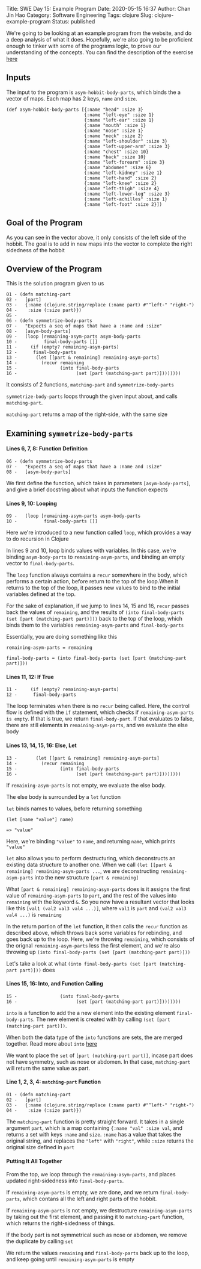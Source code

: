 Title: SWE Day 15: Example Program
Date: 2020-05-15 16:37
Author: Chan Jin Hao
Category: Software Engineering
Tags: clojure
Slug: clojure-example-program
Status: published


We're going to be looking at an example program from the website, and do a deep analysis of what it does. Hopefully, we're also going to be proficient enough to tinker with some of the programs logic, to prove our understanding of the concepts. You can find the description of the exercise [here](https://www.braveclojure.com/do-things/#Pulling_It_All_Together)

## Inputs

The input to the program is `asym-hobbit-body-parts`, which binds the a vector of maps. Each map has 2 keys, `name` and `size`.


```
(def asym-hobbit-body-parts [{:name "head" :size 3}
                             {:name "left-eye" :size 1}
                             {:name "left-ear" :size 1}
                             {:name "mouth" :size 1}
                             {:name "nose" :size 1}
                             {:name "neck" :size 2}
                             {:name "left-shoulder" :size 3}
                             {:name "left-upper-arm" :size 3}
                             {:name "chest" :size 10}
                             {:name "back" :size 10}
                             {:name "left-forearm" :size 3}
                             {:name "abdomen" :size 6}
                             {:name "left-kidney" :size 1}
                             {:name "left-hand" :size 2}
                             {:name "left-knee" :size 2}
                             {:name "left-thigh" :size 4}
                             {:name "left-lower-leg" :size 3}
                             {:name "left-achilles" :size 1}
                             {:name "left-foot" :size 2}])
```


## Goal of the Program

As you can see in the vector above, it only consists of the left side of the hobbit. The goal is to add in new maps into the vector to complete the right sidedness of the hobbit

## Overview of the Program

This is the solution program given to us

```
01 - (defn matching-part
02 -   [part]
03 -   {:name (clojure.string/replace (:name part) #"^left-" "right-")
04 -    :size (:size part)})
05 -
06 - (defn symmetrize-body-parts
07 -   "Expects a seq of maps that have a :name and :size"
08 -   [asym-body-parts]
09 -   (loop [remaining-asym-parts asym-body-parts
10 -          final-body-parts []]
11 -     (if (empty? remaining-asym-parts)
12 -      final-body-parts
13 -       (let [[part & remaining] remaining-asym-parts]
14 -         (recur remaining
15 -                (into final-body-parts
16 -                      (set [part (matching-part part)])))))))
```

It consists of 2 functions, `matching-part` and `symmetrize-body-parts`

`symmetrize-body-parts` loops through the given input about, and calls `matching-part`.

`matching-part` returns a map of the right-side, with the same size


## Examining `symmetrize-body-parts`

#### Lines 6, 7, 8: Function Definition

```
06 - (defn symmetrize-body-parts
07 -   "Expects a seq of maps that have a :name and :size"
08 -   [asym-body-parts]
```

We first define the function, which takes in parameters `[asym-body-parts]`, and give a brief docstring about what inputs the function expects

#### Lines 9, 10: Looping

```
09 -   (loop [remaining-asym-parts asym-body-parts
10 -          final-body-parts []]
```

Here we're introduced to a new function called `loop`, which provides a way to do recursion in Clojure

In lines 9 and 10, loop binds values with variables. In this case, we're binding `asym-body-parts` to `remaining-asym-parts`, and binding an empty vector to `final-body-parts`.

The `loop` function always contains a `recur` somewhere in the body, which performs a certain action, before return to the top of the loop.When it returns to the top of the loop, it passes new values to bind to the initial variables defined at the top.

For the sake of explanation, if we jump to lines 14, 15 and 16, `recur` passes back the values of `remaining`, and the results of `(into final-body-parts (set [part (matching-part part)]))` back to the top of the loop, which binds them to the variables `remaining-asym-parts` and `final-body-parts`

Essentially, you are doing something like this

```
remaining-asym-parts = remaining

final-body-parts = (into final-body-parts (set [part (matching-part part)]))
```

#### Lines 11, 12: If True

```
11 -     (if (empty? remaining-asym-parts)
12 -      final-body-parts
```

The loop terminates when there is no `recur` being called. Here, the control flow is defined with the `if` statement, which checks if `remaining-asym-parts is empty`. If that is true, we return `final-body-part`. If that evaluates to false, there are still elements in `remaining-asym-parts`, and we evaluate the else body

#### Lines 13, 14, 15, 16: Else, Let

```
13 -       (let [[part & remaining] remaining-asym-parts]
14 -         (recur remaining
15 -                (into final-body-parts
16 -                      (set [part (matching-part part)])))))))
```

If `remaining-asym-parts` is not empty, we evaluate the else body.

The else body is surrounded by a `let` function

`let` binds names to values, before returning something

```
(let [name "value"] name)

=> "value"
```

Here, we're binding `"value"` to `name`, and returning `name`, which prints `"value"`

`let` also allows you to perform destructuring, which deconstructs an existing data structure to another one. When we call `(let [[part & remaining] remaining-asym-parts ...`, we are deconstructing `remaining-asym-parts` into the new structure `[part & remaining]`

What `[part & remaining] remaining-asym-parts` does is it assigns the first value of `remaining-asym-parts` to `part`, and the rest of the values into `remaining` with the keyword `&`. So you now have a resultant vector that looks like this `[val1 (val2 val3 val4 ...)]`, where `val1` is `part` and `(val2 val3 val4 ...)` is `remaining`


In the return portion of the `let` function, it then calls the `recur` function as described above, which throws back some variables for rebinding, and goes back up to the loop. Here, we're throwing `remaining`, which consists of the orignal `remaining-asym-parts` less the first element, and we're also throwing up `(into final-body-parts (set [part (matching-part part)]))`

Let's take a look at what `(into final-body-parts (set [part (matching-part part)]))` does


#### Lines 15, 16: Into, and Function Calling

```
15 -                (into final-body-parts
16 -                      (set [part (matching-part part)])))))))
```

`into` is a function to add the a new element into the existing element `final-body-parts`. The new element is created with by calling `(set [part (matching-part part)])`. 

When both the data type of the `into` functions are sets, the are merged together. Read more about `into`  [here](https://clojuredocs.org/clojure.core/into)

We want to place the `set` of `[part (matching-part part)]`, incase part does not have symmetry, such as nose or abdomen. In that case, `matching-part` will return the same value as part.


#### Line 1, 2, 3, 4: `matching-part` Function

```
01 - (defn matching-part
02 -   [part]
03 -   {:name (clojure.string/replace (:name part) #"^left-" "right-")
04 -    :size (:size part)})
```

The `matching-part` function is pretty straight forward. It takes in a single argument `part`, which is a map containing `{:name "val" :size val`, and returns a set with keys `:name` and `size`. `:name` has a value that takes the original string, and replaces the `"left"` with `"right"`, while `:size` returns the original size defined in `part`

#### Putting It All Together

From the top, we loop through the `remaining-asym-parts`, and places updated right-sidedness into `final-body-parts`.

If `remaining-asym-parts` is empty, we are done, and we return `final-body-parts`, which contans all the left and right parts of the hobbit.

If `remaining-asym-parts` is not empty, we destructure `remaining-asym-parts` by taking out the first element, and passing it to `matching-part` function, which returns the right-sidedness of things.

If the body part is not symmetrical such as nose or abdomen, we remove the duplicate by calling `set`

We return the values `remaining` and `final-body-parts` back up to the loop, and keep going until `remaining-asym-parts` is empty
